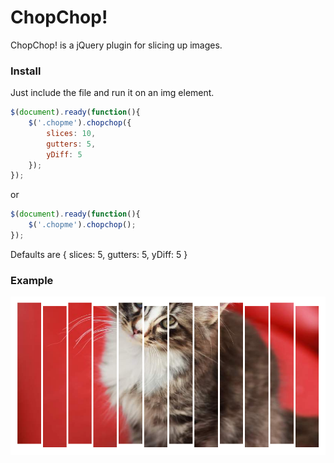 ChopChop!
========

ChopChop! is a jQuery plugin for slicing up images.

### Install

Just include the file and run it on an img element.

```javascript
$(document).ready(function(){
	$('.chopme').chopchop({
		slices: 10,
		gutters: 5,
		yDiff: 5
	});
});
```
or
```javascript
$(document).ready(function(){
	$('.chopme').chopchop();
});
```
Defaults are { slices: 5, gutters: 5, yDiff: 5 }

### Example
![Kitteh](screenshot.png "Kitteh")